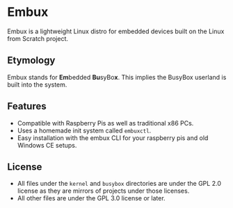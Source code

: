 # Embux
Embux is a lightweight Linux distro for embedded devices built on the Linux from Scratch project.

## Etymology
Embux stands for **Em**bedded **Bu**syBo**x**. This implies the BusyBox userland is built into the system.

## Features
* Compatible with Raspberry Pis as well as traditional x86 PCs.
* Uses a homemade init system called `embuxctl`.
* Easy installation with the embux CLI for your raspberry pis and old Windows CE setups.

## License
* All files under the `kernel` and `busybox` directories are under the GPL 2.0 license as they are mirrors of projects under those licenses.
* All other files are under the GPL 3.0 license or later.
